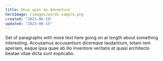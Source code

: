 ```yaml
---
title: Once upon an Adventure
heroImage: /images/words-sample.png
created: "2023-06-10"
updated: "2023-06-15"
---
```


Set of paragraphs with more text here going on at length about something interesting. Accusamus accusantium dicereque laudantium, totam rem aperiam, eaque ipsa quae ab illo inventore veritatis et quasi architecto beatae vitae dicta sunt explicabo.
